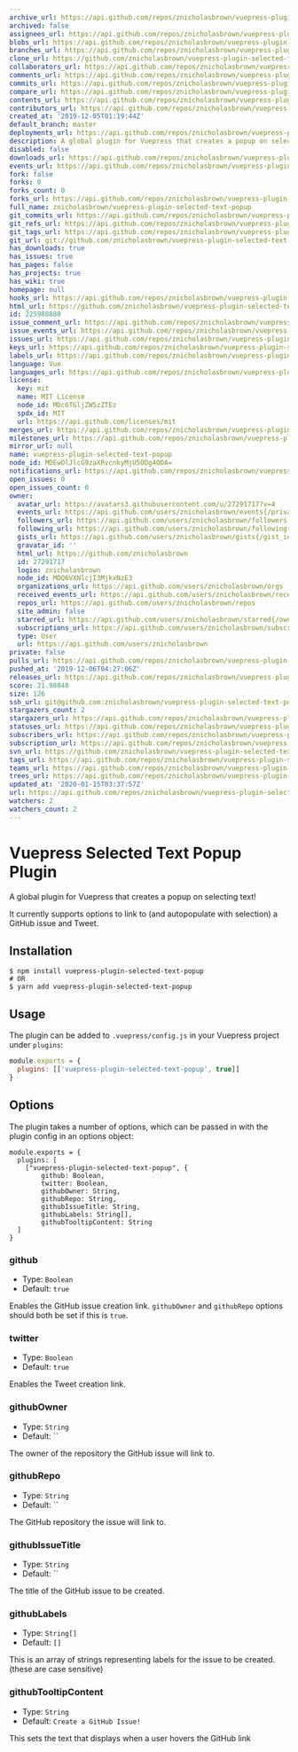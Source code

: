 ```yaml
---
archive_url: https://api.github.com/repos/znicholasbrown/vuepress-plugin-selected-text-popup/{archive_format}{/ref}
archived: false
assignees_url: https://api.github.com/repos/znicholasbrown/vuepress-plugin-selected-text-popup/assignees{/user}
blobs_url: https://api.github.com/repos/znicholasbrown/vuepress-plugin-selected-text-popup/git/blobs{/sha}
branches_url: https://api.github.com/repos/znicholasbrown/vuepress-plugin-selected-text-popup/branches{/branch}
clone_url: https://github.com/znicholasbrown/vuepress-plugin-selected-text-popup.git
collaborators_url: https://api.github.com/repos/znicholasbrown/vuepress-plugin-selected-text-popup/collaborators{/collaborator}
comments_url: https://api.github.com/repos/znicholasbrown/vuepress-plugin-selected-text-popup/comments{/number}
commits_url: https://api.github.com/repos/znicholasbrown/vuepress-plugin-selected-text-popup/commits{/sha}
compare_url: https://api.github.com/repos/znicholasbrown/vuepress-plugin-selected-text-popup/compare/{base}...{head}
contents_url: https://api.github.com/repos/znicholasbrown/vuepress-plugin-selected-text-popup/contents/{+path}
contributors_url: https://api.github.com/repos/znicholasbrown/vuepress-plugin-selected-text-popup/contributors
created_at: '2019-12-05T01:19:44Z'
default_branch: master
deployments_url: https://api.github.com/repos/znicholasbrown/vuepress-plugin-selected-text-popup/deployments
description: A global plugin for Vuepress that creates a popup on selecting text!
disabled: false
downloads_url: https://api.github.com/repos/znicholasbrown/vuepress-plugin-selected-text-popup/downloads
events_url: https://api.github.com/repos/znicholasbrown/vuepress-plugin-selected-text-popup/events
fork: false
forks: 0
forks_count: 0
forks_url: https://api.github.com/repos/znicholasbrown/vuepress-plugin-selected-text-popup/forks
full_name: znicholasbrown/vuepress-plugin-selected-text-popup
git_commits_url: https://api.github.com/repos/znicholasbrown/vuepress-plugin-selected-text-popup/git/commits{/sha}
git_refs_url: https://api.github.com/repos/znicholasbrown/vuepress-plugin-selected-text-popup/git/refs{/sha}
git_tags_url: https://api.github.com/repos/znicholasbrown/vuepress-plugin-selected-text-popup/git/tags{/sha}
git_url: git://github.com/znicholasbrown/vuepress-plugin-selected-text-popup.git
has_downloads: true
has_issues: true
has_pages: false
has_projects: true
has_wiki: true
homepage: null
hooks_url: https://api.github.com/repos/znicholasbrown/vuepress-plugin-selected-text-popup/hooks
html_url: https://github.com/znicholasbrown/vuepress-plugin-selected-text-popup
id: 225988880
issue_comment_url: https://api.github.com/repos/znicholasbrown/vuepress-plugin-selected-text-popup/issues/comments{/number}
issue_events_url: https://api.github.com/repos/znicholasbrown/vuepress-plugin-selected-text-popup/issues/events{/number}
issues_url: https://api.github.com/repos/znicholasbrown/vuepress-plugin-selected-text-popup/issues{/number}
keys_url: https://api.github.com/repos/znicholasbrown/vuepress-plugin-selected-text-popup/keys{/key_id}
labels_url: https://api.github.com/repos/znicholasbrown/vuepress-plugin-selected-text-popup/labels{/name}
language: Vue
languages_url: https://api.github.com/repos/znicholasbrown/vuepress-plugin-selected-text-popup/languages
license:
  key: mit
  name: MIT License
  node_id: MDc6TGljZW5zZTEz
  spdx_id: MIT
  url: https://api.github.com/licenses/mit
merges_url: https://api.github.com/repos/znicholasbrown/vuepress-plugin-selected-text-popup/merges
milestones_url: https://api.github.com/repos/znicholasbrown/vuepress-plugin-selected-text-popup/milestones{/number}
mirror_url: null
name: vuepress-plugin-selected-text-popup
node_id: MDEwOlJlcG9zaXRvcnkyMjU5ODg4ODA=
notifications_url: https://api.github.com/repos/znicholasbrown/vuepress-plugin-selected-text-popup/notifications{?since,all,participating}
open_issues: 0
open_issues_count: 0
owner:
  avatar_url: https://avatars3.githubusercontent.com/u/27291717?v=4
  events_url: https://api.github.com/users/znicholasbrown/events{/privacy}
  followers_url: https://api.github.com/users/znicholasbrown/followers
  following_url: https://api.github.com/users/znicholasbrown/following{/other_user}
  gists_url: https://api.github.com/users/znicholasbrown/gists{/gist_id}
  gravatar_id: ''
  html_url: https://github.com/znicholasbrown
  id: 27291717
  login: znicholasbrown
  node_id: MDQ6VXNlcjI3MjkxNzE3
  organizations_url: https://api.github.com/users/znicholasbrown/orgs
  received_events_url: https://api.github.com/users/znicholasbrown/received_events
  repos_url: https://api.github.com/users/znicholasbrown/repos
  site_admin: false
  starred_url: https://api.github.com/users/znicholasbrown/starred{/owner}{/repo}
  subscriptions_url: https://api.github.com/users/znicholasbrown/subscriptions
  type: User
  url: https://api.github.com/users/znicholasbrown
private: false
pulls_url: https://api.github.com/repos/znicholasbrown/vuepress-plugin-selected-text-popup/pulls{/number}
pushed_at: '2019-12-06T04:27:06Z'
releases_url: https://api.github.com/repos/znicholasbrown/vuepress-plugin-selected-text-popup/releases{/id}
score: 21.98048
size: 126
ssh_url: git@github.com:znicholasbrown/vuepress-plugin-selected-text-popup.git
stargazers_count: 2
stargazers_url: https://api.github.com/repos/znicholasbrown/vuepress-plugin-selected-text-popup/stargazers
statuses_url: https://api.github.com/repos/znicholasbrown/vuepress-plugin-selected-text-popup/statuses/{sha}
subscribers_url: https://api.github.com/repos/znicholasbrown/vuepress-plugin-selected-text-popup/subscribers
subscription_url: https://api.github.com/repos/znicholasbrown/vuepress-plugin-selected-text-popup/subscription
svn_url: https://github.com/znicholasbrown/vuepress-plugin-selected-text-popup
tags_url: https://api.github.com/repos/znicholasbrown/vuepress-plugin-selected-text-popup/tags
teams_url: https://api.github.com/repos/znicholasbrown/vuepress-plugin-selected-text-popup/teams
trees_url: https://api.github.com/repos/znicholasbrown/vuepress-plugin-selected-text-popup/git/trees{/sha}
updated_at: '2020-01-15T03:37:57Z'
url: https://api.github.com/repos/znicholasbrown/vuepress-plugin-selected-text-popup
watchers: 2
watchers_count: 2
---
```


# Vuepress Selected Text Popup Plugin

A global plugin for Vuepress that creates a popup on selecting text!

It currently supports options to link to (and autopopulate with selection) a GitHub issue and Tweet.

## Installation

```
$ npm install vuepress-plugin-selected-text-popup
# OR
$ yarn add vuepress-plugin-selected-text-popup
```

## Usage

The plugin can be added to `.vuepress/config.js` in your Vuepress project under `plugins`:

```javascript
module.exports = {
  plugins: [['vuepress-plugin-selected-text-popup', true]]
}
```

## Options

The plugin takes a number of options, which can be passed in with the plugin config in an options object:

```
module.exports = {
  plugins: [
    ["vuepress-plugin-selected-text-popup", {
        github: Boolean,
        twitter: Boolean,
        githubOwner: String,
        githubRepo: String,
        githubIssueTitle: String,
        githubLabels: String[],
        githubTooltipContent: String
  ]
}
```

### github

- Type: `Boolean`
- Default: `true`

Enables the GitHub issue creation link.
`githubOwner` and `githubRepo` options should both be set if this is `true`.

### twitter

- Type: `Boolean`
- Default: `true`

Enables the Tweet creation link.

### githubOwner

- Type: `String`
- Default: ``

The owner of the repository the GitHub issue will link to.

### githubRepo

- Type: `String`
- Default: ``

The GitHub repository the issue will link to.

### githubIssueTitle

- Type: `String`
- Default: ``

The title of the GitHub issue to be created.

### githubLabels

- Type: `String[]`
- Default: `[]`

This is an array of strings representing labels for the issue to be created. (these are case sensitive)

### githubTooltipContent

- Type: `String`
- Default: `Create a GitHub Issue!`

This sets the text that displays when a user hovers the GitHub link
